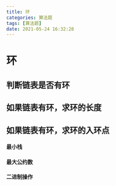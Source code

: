 ```yaml
---
title: 环
categories: 算法题
tags: [算法题]
date: 2021-05-24 16:32:28
---
```


# 环

## 判断链表是否有环

## 如果链表有环，求环的长度

## 如果链表有环，求环的入环点


#### 最小栈

#### 最大公约数

#### 二进制操作

